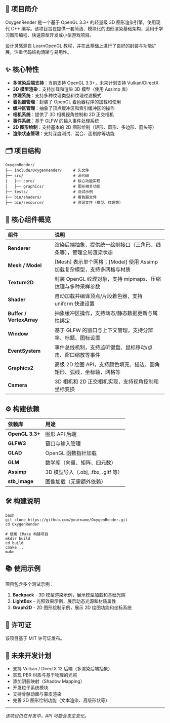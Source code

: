 ## 📌 项目简介

OxygenRender 是一个基于 OpenGL 3.3+ 的轻量级 3D 图形渲染引擎，使用现代 C++ 编写。该项目旨在提供一套简洁、模块化的图形渲染基础架构，适用于学习图形编程、快速原型开发或小型游戏项目。

设计灵感源自 LearnOpenGL 教程，并在此基础上进行了良好的封装与功能扩展，注重代码结构清晰与易用性。

## ✨ 核心特性

- **多渲染后端支持**：当前支持 OpenGL 3.3+，未来计划支持 Vulkan/DirectX
- **3D 模型渲染**：支持加载和渲染 3D 模型（使用 Assimp 库）
- **纹理系统**：支持多种纹理类型和纹理过滤模式
- **着色器管理**：封装了 OpenGL 着色器程序的加载和使用
- **缓冲区管理**：抽象了顶点缓冲区和索引缓冲区的操作
- **相机系统**：提供了 3D 相机视角控制和 2D 正交相机
- **事件系统**：基于 GLFW 的输入事件处理系统
- **2D 图形绘制**：支持基本的 2D 图形绘制（矩形、圆形、多边形、箭头等）
- **渲染状态管理**：支持深度测试、混合、面剔除等功能

## 🗂️ 项目结构

```
OxygenRender/
├── include/OxygenRender/     # 头文件
├── src/                      # 源代码
│   ├── core/                 # 核心功能实现
│   ├── graphics/             # 图形相关功能
├── tests/                    # 测试示例
├── bin/shaders/              # 着色器文件
├── bin/resource/             # 资源文件（模型、纹理等）
```

## 🔧 核心组件概览

| 组件                                                                 | 说明                                                                                                            |
| :------------------------------------------------------------------- | :-------------------------------------------------------------------------------------------------------------- |
| **Renderer**                                   | 渲染后端抽象，提供统一绘制接口（三角形、线条等），管理全局渲染状态                                              |
| **Mesh / Model**         | [Mesh] 表示单个网格；[Model] 使用 Assimp 加载复杂模型，支持多网格与材质 |
| **Texture2D**                                  | 封装 OpenGL 纹理对象，支持 mipmaps、压缩纹理与多种采样参数                                                      |
| **Shader**                                     | 自动加载并编译顶点/片段着色器，支持 uniform 快速设置                                                            |
| **Buffer / VertexArray** | 抽象缓冲区操作，支持动态/静态数据更新与属性绑定                                                                 |
| **Window**                                     | 基于 GLFW 的窗口与上下文管理，支持分辨率、标题、图标设置                                                        |
| **EventSystem**                                | 事件总线机制，支持监听键盘、鼠标移动/点击、窗口缩放等事件                                                       |
| **Graphics2**                                 | 高级 2D 绘图 API，支持颜色填充、描边、圆角矩形、弧线，坐标轴，网格等                                                    |
| **Camera**                                     | 3D 相机和 2D 正交相机实现，支持视角控制和坐标变换                                                               |

## ⚙️ 构建依赖

| 依赖库          | 用途                                |
| :-------------- | :---------------------------------- |
| **OpenGL 3.3+** | 图形 API 后端                       |
| **GLFW3**       | 窗口与输入管理                      |
| **GLAD**        | OpenGL 函数指针加载                 |
| **GLM**         | 数学库（向量、矩阵、四元数）        |
| **Assimp**      | 3D 模型导入（.obj, .fbx, .gltf 等） |
| **stb_image**   | 图像加载（无需额外依赖）            |

## 🛠️ 构建说明

```
bash
git clone https://github.com/yourname/OxygenRender.git
cd OxygenRender

# 使用 CMake 构建项目
mkdir build
cd build
cmake ..
make
```

## 📚 使用示例

项目包含多个测试示例：

1. **Backpack** - 3D 模型渲染示例，展示模型加载和基础光照
2. **LightBox** - 光照效果示例，展示动态光源和材质属性
3. **Graph2D** - 2D 图形绘制示例，展示 2D 绘图功能和坐标系统

## 📄 许可证

该项目基于 MIT 许可证发布。

## 🚀 未来开发计划

-  支持 Vulkan / DirectX 12 后端（多渲染后端抽象）
-  实现 PBR 材质与基于物理的光照
-  添加阴影映射（Shadow Mapping）
-  开发粒子系统模块
-  支持骨骼动画与蒙皮渲染
-  完善 2D 图形绘制功能（文本渲染、高级形状等）

------

*该项目仍在开发中，API 可能会发生变化。*